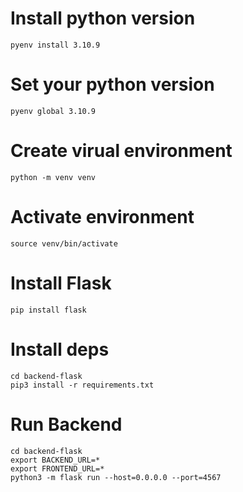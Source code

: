 # Install python version

```
pyenv install 3.10.9
```

# Set your python version

```
pyenv global 3.10.9
```

# Create virual environment

```
python -m venv venv
```

# Activate environment

```
source venv/bin/activate
```

# Install Flask

```
pip install flask
```

# Install deps

```
cd backend-flask
pip3 install -r requirements.txt
```

# Run Backend

```
cd backend-flask
export BACKEND_URL=*
export FRONTEND_URL=*
python3 -m flask run --host=0.0.0.0 --port=4567
```
